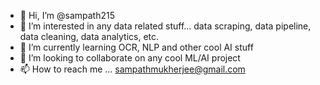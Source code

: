 - 👋 Hi, I’m @sampath215
- 👀 I’m interested in any data related stuff... data scraping, data pipeline, data cleaning, data analytics, etc.
- 🌱 I’m currently learning OCR, NLP and other cool AI stuff
- 💞️ I’m looking to collaborate on any cool ML/AI project 
- 📫 How to reach me ... sampathmukherjee@gmail.com

<!---
sampath215/sampath215 is a ✨ special ✨ repository because its `README.md` (this file) appears on your GitHub profile.
You can click the Preview link to take a look at your changes.
--->
